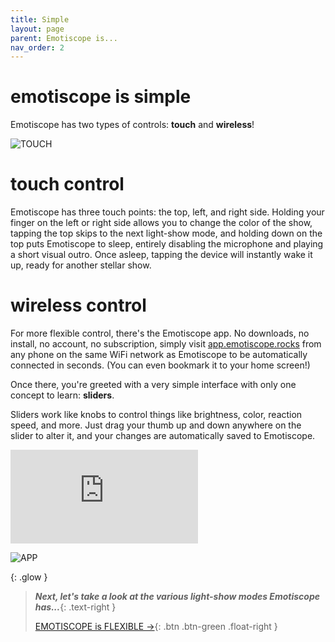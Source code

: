 ```yaml
---
title: Simple
layout: page
parent: Emotiscope is...
nav_order: 2
---
```


# emotiscope&nbsp;is **simple**

Emotiscope has two types of controls: **touch** and **wireless**!

![TOUCH](https://github.com/lixie-labs/emotiscope/blob/main/extras/img/emotiscope_touch_crop.jpg?raw=true)

# **touch** control

Emotiscope has three touch points: the top, left, and right side. Holding your finger on the left or right side allows you to change the color of the show, tapping the top skips to the next light-show mode, and holding down on the top puts Emotiscope to sleep, entirely disabling the microphone and playing a short visual outro. Once asleep, tapping the device will instantly wake it up, ready for another stellar show.

# **wireless** control

For more flexible control, there's the Emotiscope app. No downloads, no install, no account, no subscription, simply visit [app.emotiscope.rocks](https://app.emotiscope.rocks/) from any phone on the same WiFi network as Emotiscope to be automatically connected in seconds. (You can even bookmark it to your home screen!)

Once there, you're greeted with a very simple interface with only one concept to learn: **sliders**.

Sliders work like knobs to control things like brightness, color, reaction speed, and more. Just drag your thumb up and down anywhere on the slider to alter it, and your changes are automatically saved to Emotiscope. 

<iframe class="youtube-video" src="https://www.youtube.com/embed/SXX167ymKAM" title="YouTube video player" frameborder="0" allow="accelerometer; autoplay; clipboard-write; encrypted-media; gyroscope; picture-in-picture; web-share" allowfullscreen></iframe>

![APP](https://github.com/lixie-labs/emotiscope/blob/main/extras/img/app_collage_dark.jpg?raw=true)

{: .glow }
> ***Next, let's take a look at the various light-show modes Emotiscope has...***{: .text-right }
> 
> [EMOTISCOPE is FLEXIBLE →](https://emotiscope.rocks/is_flexible.html){: .btn .btn-green .float-right }

